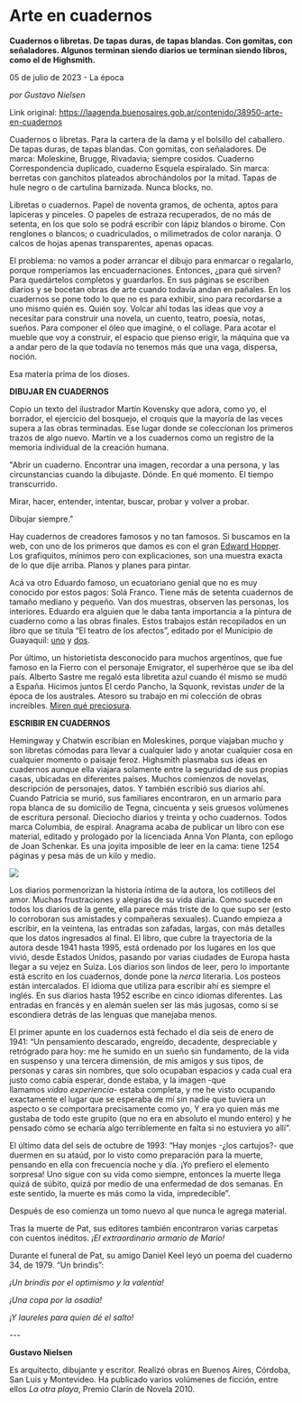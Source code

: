 # Arte en cuadernos

**Cuadernos o libretas. De tapas duras, de tapas blandas. Con gomitas, con señaladores. Algunos terminan siendo diarios ue terminan siendo libros, como el de Highsmith.**

05 de julio de 2023 - La época

_por Gustavo Nielsen_

Link original: https://laagenda.buenosaires.gob.ar/contenido/38950-arte-en-cuadernos



Cuadernos o libretas. Para la cartera de la dama y el bolsillo del caballero. De tapas duras, de tapas blandas. Con gomitas, con señaladores. De marca: Moleskine, Brugge, Rivadavia; siempre cosidos. Cuaderno Correspondencia duplicado, cuaderno Esquela espiralado. Sin marca: berretas con ganchitos plateados abrochándolos por la mitad. Tapas de hule negro o de cartulina barnizada. Nunca blocks, no.




Libretas o cuadernos. Papel de noventa gramos, de ochenta, aptos para lapiceras y pinceles. O papeles de estraza recuperados, de no más de setenta, en los que solo se podrá escribir con lápiz blandos o birome. Con renglones o blancos; o cuadriculados, o milimetrados de color naranja. O calcos de hojas apenas transparentes, apenas opacas.




El problema: no vamos a poder arrancar el dibujo para enmarcar o regalarlo, porque romperíamos las encuadernaciones. Entonces, ¿para qué sirven? Para quedártelos completos y guardarlos. En sus páginas se escriben diarios y se bocetan obras de arte cuando todavía andan en pañales. En los cuadernos se pone todo lo que no es para exhibir, sino para recordarse a uno mismo quién es. Quién soy. Volcar ahí todas las ideas que voy a necesitar para construir una novela, un cuento, teatro, poesía, notas, sueños. Para componer el óleo que imaginé, o el collage. Para acotar el mueble que voy a construir, el espacio que pienso erigir, la máquina que va a andar pero de la que todavía no tenemos más que una vaga, dispersa, noción.




Esa materia prima de los dioses.




**DIBUJAR EN CUADERNOS**




Copio un texto del ilustrador Martín Kovensky que adora, como yo, el borrador, el ejercicio del bosquejo, el croquis que la mayoría de las veces supera a las obras terminadas. Ese lugar donde se coleccionan los primeros trazos de algo nuevo. Martín ve a los cuadernos como un registro de la memoria individual de la creación humana.




"Abrir un cuaderno. Encontrar una imagen, recordar a una persona, y las circunstancias cuando la dibujaste. Dónde. En qué momento. El tiempo transcurrido.




Mirar, hacer, entender, intentar, buscar, probar y volver a probar.




Dibujar siempre."




Hay cuadernos de creadores famosos y no tan famosos. Si buscamos en la web, con uno de los primeros que damos es con el gran [Edward Hopper](https://milanesaconpapas.blogspot.com/2023/05/el-cuaderno-de-hopper.html). Los grafiquitos, mínimos pero con explicaciones, son una muestra exacta de lo que dije arriba. Planos y planes para pintar.




Acá va otro Eduardo famoso, un ecuatoriano genial que no es muy conocido por estos pagos: Solá Franco. Tiene más de setenta cuadernos de tamaño mediano y pequeño. Van dos muestras, observen las personas, los interiores. Eduardo era alguien que le daba tanta importancia a la pintura de cuaderno como a las obras finales. Estos trabajos están recopilados en un libro que se titula “El teatro de los afectos”, editado por el Municipio de Guayaquil: [uno](https://milanesaconpapas.blogspot.com/2020/05/eduardo-sola-franco-el-teatro-de-los.html) y [dos](https://milanesaconpapas.blogspot.com/2020/05/eduardo-sola-franco-el-teatro-de-los_24.html).




Por último, un historietista desconocido para muchos argentinos, que fue famoso en la Fierro con el personaje Emigrator, el superhéroe que se iba del país. Alberto Sastre me regaló esta libretita azul cuando él mismo se mudó a España. Hicimos juntos El cerdo Pancho, la Squonk, revistas *under* de la época de los australes. Atesoro su trabajo en mi colección de obras increíbles. [Miren qué preciosura](https://milanesaconpapas.blogspot.com/2017/07/libreta-pancho-1.html).




**ESCRIBIR EN CUADERNOS**




Hemingway y Chatwin escribían en Moleskines, porque viajaban mucho y son libretas cómodas para llevar a cualquier lado y anotar cualquier cosa en cualquier momento o paisaje feroz. Highsmith plasmaba sus ideas en cuadernos aunque ella viajara solamente entre la seguridad de sus propias casas, ubicadas en diferentes países. Muchos comienzos de novelas, descripción de personajes, datos. Y también escribió sus diarios ahí. Cuando Patricia se murió, sus familiares encontraron, en un armario para ropa blanca de su domicilio de Tegna, cincuenta y seis gruesos volúmenes de escritura personal. Dieciocho diarios y treinta y ocho cuadernos. Todos marca Columbia, de espiral. Anagrama acaba de publicar un libro con ese material, editado y prologado por la licenciada Anna Von Planta, con epílogo de Joan Schenkar. Es una joyita imposible de leer en la cama: tiene 1254 páginas y pesa más de un kilo y medio.




![](https://cdn.feater.me/files/images/2028044/4b914507-a0ff-4aeb-8e2a-a64237fa72d0.jpg)




Los diarios pormenorizan la historia íntima de la autora, los cotilleos del amor. Muchas frustraciones y alegrías de su vida diaria. Como sucede en todos los diarios de la gente, ella parece más triste de lo que supo ser (esto lo corroboran sus amistades y compañeras sexuales). Cuando empieza a escribir, en la veintena, las entradas son zafadas, largas, con más detalles que los datos ingresados al final. El libro, que cubre la trayectoria de la autora desde 1941 hasta 1995, está ordenado por los lugares en los que vivió, desde Estados Unidos, pasando por varias ciudades de Europa hasta llegar a su vejez en Suiza. Los diarios son lindos de leer, pero lo importante está escrito en los cuadernos, donde pone la *nerca* literaria. Los posteos están intercalados. El idioma que utiliza para escribir ahí es siempre el inglés. En sus diarios hasta 1952 escribe en cinco idiomas diferentes. Las entradas en francés y en alemán suelen ser las más jugosas, como si se escondiera detrás de las lenguas que manejaba menos.




El primer apunte en los cuadernos está fechado el día seis de enero de 1941: “Un pensamiento descarado, engreído, decadente, despreciable y retrógrado para hoy: me he sumido en un sueño sin fundamento, de la vida en suspenso y una tercera dimensión, de mis amigos y sus tipos, de personas y caras sin nombres, que solo ocupaban espacios y cada cual era justo como cabía esperar, donde estaba, y la imagen -que llamamos *vida*o *experiencia*- estaba completa, y me he visto ocupando exactamente el lugar que se esperaba de mí sin nadie que tuviera un aspecto o se comportara precisamente como yo, Y era yo quien más me gustaba de todo este grupito (que no era en absoluto el mundo entero) y he pensado cómo se echaría algo terriblemente en falta si no estuviera yo allí”.




El último data del seis de octubre de 1993: “Hay monjes -¿los cartujos?- que duermen en su ataúd, por lo visto como preparación para la muerte, pensando en ella con frecuencia noche y día. ¡Yo prefiero el elemento sorpresa! Uno sigue con su vida como siempre, entonces la muerte llega quizá de súbito, quizá por medio de una enfermedad de dos semanas. En este sentido, la muerte es más como la vida, impredecible”.




Después de eso comienza un tomo nuevo al que nunca le agrega material.




Tras la muerte de Pat, sus editores también encontraron varias carpetas con cuentos inéditos. *¡El extraordinario armario de Mario!*




Durante el funeral de Pat, su amigo Daniel Keel leyó un poema del cuaderno 34, de 1979. “Un brindis”:




*¡Un brindis por el optimismo y la valentía!*




*¡Una copa por la osadía!*




*¡Y laureles para quien dé el salto!*




*---*




**Gustavo Nielsen**




Es arquitecto, dibujante y escritor. Realizó obras en Buenos Aires, Córdoba, San Luis y Montevideo. Ha publicado varios volúmenes de ficción, entre ellos *La otra playa*, Premio Clarín de Novela 2010.



